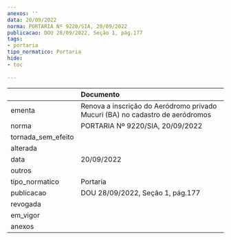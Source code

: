 ```yaml
---
anexos: ''
data: 20/09/2022
norma: PORTARIA Nº 9220/SIA, 20/09/2022
publicacao: DOU 28/09/2022, Seção 1, pág.177
tags:
- portaria
tipo_normatico: Portaria
hide: 
- toc 
 
---
```


|                    | Documento                                                                     |
|:-------------------|:------------------------------------------------------------------------------|
| ementa             | Renova a inscrição do Aeródromo privado Mucuri (BA) no cadastro de aeródromos |
| norma              | PORTARIA Nº 9220/SIA, 20/09/2022                                              |
| tornada_sem_efeito |                                                                               |
| alterada           |                                                                               |
| data               | 20/09/2022                                                                    |
| outros             |                                                                               |
| tipo_normatico     | Portaria                                                                      |
| publicacao         | DOU 28/09/2022, Seção 1, pág.177                                              |
| revogada           |                                                                               |
| em_vigor           |                                                                               |
| anexos             |                                                                               |